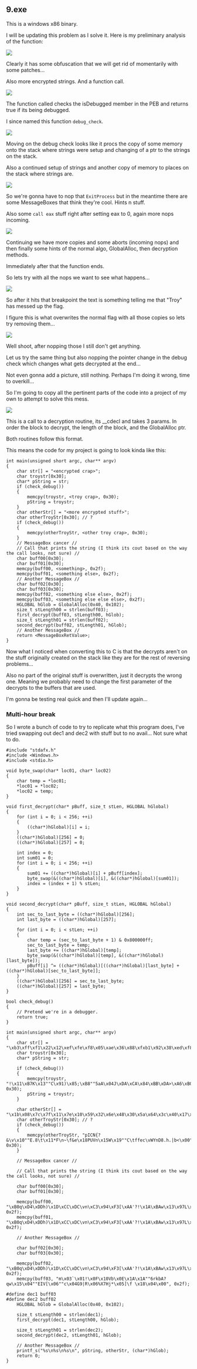 ## 9.exe ##

This is a windows x86 binary.

I will be updating this problem as I solve it. Here is my preliminary analysis of the function:

![](https://github.com/Jumboperson/camsctf-writeups/blob/master/Reversing-9/first_view.png?raw=true)

Clearly it has some obfuscation that we will get rid of momentarily with some patches...

Also more encrypted strings. And a function call.

![](https://github.com/Jumboperson/camsctf-writeups/blob/master/Reversing-9/anti_debug.png?raw=true)

The function called checks the isDebugged member in the PEB and returns true if its being debugged.

I since named this function `debug_check`.

![](https://github.com/Jumboperson/camsctf-writeups/blob/master/Reversing-9/more_setup.png?raw=true)

Moving on the debug check looks like it procs the copy of some memory onto the stack where strings were setup and changing of a ptr to the strings on the stack. 

Also a continued setup of strings and another copy of memory to places on the stack where strings are.

![](https://github.com/Jumboperson/camsctf-writeups/blob/master/Reversing-9/wow_more_stuff.png?raw=true)

So we're gonna have to nop that `ExitProcess` but in the meantime there are some MessageBoxes that think they're cool. Hints n stuff.

Also some `call eax` stuff right after setting eax to 0, again more nops incoming.

![](https://github.com/Jumboperson/camsctf-writeups/blob/master/Reversing-9/more_and_more.png?raw=true)

Continuing we have more copies and some aborts (incoming nops) and then finally some hints of the normal algo, GlobalAlloc, then decryption methods.

Immediately after that the function ends.

So lets try with all the nops we want to see what happens...

![](https://github.com/Jumboperson/camsctf-writeups/blob/master/Reversing-9/2_method_first.png?raw=true)

So after it hits that breakpoint the text is something telling me that "Troy" has messed up the flag.

I figure this is what overwrites the normal flag with all those copies so lets try removing them...

![](https://github.com/Jumboperson/camsctf-writeups/blob/master/Reversing-9/nope.png?raw=true)

Well shoot, after nopping those I still don't get anything.

Let us try the same thing but also nopping the pointer change in the debug check which changes what gets decrypted at the end...

Not even gonna add a picture, still nothing. Perhaps I'm doing it wrong, time to overkill...

So I'm going to copy all the pertinent parts of the code into a project of my own to attempt to solve this mess.

![](https://github.com/Jumboperson/camsctf-writeups/blob/master/Reversing-9/decrypt_routine_call.png?raw=true)

This is a call to a decryption routine, its __cdecl and takes 3 params. In order the block to decrypt, the length of the block, and the GlobalAlloc ptr.

Both routines follow this format.

This means the code for my project is going to look kinda like this:

```
int main(unsigned short argc, char** argv)
{
	char str[] = "<encrypted crap>";
	char troystr[0x30];
	char* pString = str;
	if (check_debug())
	{
		memcpy(troystr, <troy crap>, 0x30);
	    pString = troystr;
	}
	char otherStr[] = "<more encrypted stuff>";
	char otherTroyStr[0x30]; // ?
	if (check_debug())
	{
	    memcpy(otherTroyStr, <other troy crap>, 0x30);
	}
	// MessageBox cancer //
	// Call that prints the string (I think its cout based on the way the call looks, not sure) //
	char buff00[0x30];
	char buff01[0x30];
	memcpy(buff00, <something>, 0x2f);
	memcpy(buff01, <something else>, 0x2f);
	// Another MessageBox //
	char buff02[0x30];
	char buff03[0x30];
	memcpy(buff02, <something else else>, 0x2f);
	memcpy(buff03, <something else else else>, 0x2f);
	HGLOBAL hGlob = GlobalAlloc(0x40, 0x102);
	size_t stLength00 = strlen(buff03);
	first_decrypt(buff03, stLength00, hGlob);
	size_t stLength01 = strlen(buff02);
	second_decrypt(buff02, stLength01, hGlob);
	// Another MessageBox //
	return <MessageBoxRetValue>;
}
```

Now what I noticed when converting this to C is that the decrypts aren't on the stuff originally created on the stack like they are for the rest of reversing problems...

Also no part of the original stuff is overwritten, just it decrypts the wrong one. Meaning we probably need to change the first parameter of the decrypts to the buffers that are used.

I'm gonna be testing real quick and then I'll update again...

### Multi-hour break ###

So I wrote a bunch of code to try to replicate what this program does, I've tried swapping out dec1 and dec2 with stuff but to no avail... Not sure what to do.

```
#include "stdafx.h"
#include <Windows.h>
#include <stdio.h>

void byte_swap(char* loc01, char* loc02)
{
    char temp = *loc01;
    *loc01 = *loc02;
    *loc02 = temp;
}

void first_decrypt(char* pBuff, size_t stLen, HGLOBAL hGlobal)
{
    for (int i = 0; i < 256; ++i)
    {
        ((char*)hGlobal)[i] = i;
    }
    ((char*)hGlobal)[256] = 0;
    ((char*)hGlobal)[257] = 0;

    int index = 0;
    int sum01 = 0;
    for (int i = 0; i < 256; ++i)
    {
        sum01 += ((char*)hGlobal)[i] + pBuff[index];
        byte_swap(&((char*)hGlobal)[i], &((char*)hGlobal)[sum01]);
        index = (index + 1) % stLen;
    }
}

void second_decrypt(char* pBuff, size_t stLen, HGLOBAL hGlobal)
{
    int sec_to_last_byte = ((char*)hGlobal)[256];
    int last_byte = ((char*)hGlobal)[257];

    for (int i = 0; i < stLen; ++i)
    {
        char temp = (sec_to_last_byte + 1) & 0x800000ff;
        sec_to_last_byte = temp;
        last_byte += ((char*)hGlobal)[temp];
        byte_swap(&((char*)hGlobal)[temp], &((char*)hGlobal)[last_byte]);
        pBuff[i] ^= ((char*)hGlobal)[((char*)hGlobal)[last_byte] + ((char*)hGlobal)[sec_to_last_byte]];
    }
    ((char*)hGlobal)[256] = sec_to_last_byte;
    ((char*)hGlobal)[257] = last_byte;
}

bool check_debug()
{
    // Pretend we're in a debugger.
    return true;
}

int main(unsigned short argc, char** argv)
{
    char str[] = "\xb3\xff\xf1\x22\x12\xef\xfe\xf8\x05\xae\x36\x88\xfxb1\x92\x38\xed\xf8\x00\x00\x00";
    char troystr[0x30];
    char* pString = str;
    
    if (check_debug())
    {
        memcpy(troystr, "!\x11\xB7K\x13""C\x91)\x85;\xB8""5aA\x04J\xDA\xCA\x84\xBB\xDA>\xA6\xB0y\xAC\x8F\xF8\xE5\x90\xC9\x9D\x96]hW\xB9\xA1\x81""8\x1C\x01!|\xAB\x8F\xED\x00", 0x30);
        pString = troystr;
    }
    
    char otherStr[] = "\x1b\x08\x7c\x7f\x11\x7e\x10\x59\x32\x6e\x48\x30\x5a\x64\x3c\x40\x17\x28\x00\x00\x00";
    char otherTroyStr[0x30]; // ?
    if (check_debug())
    {
        memcpy(otherTroyStr, "pICN{?&\v\x10""E.8\t\x11*F\n~\f&e\x18PUVn\x15W\x19""C\tffec\vWYnD8.h.|b<\x00", 0x30);
    }
    
    // MessageBox cancer //
    
    // Call that prints the string (I think its cout based on the way the call looks, not sure) //
    
    char buff00[0x30];
    char buff01[0x30];
    
    memcpy(buff00, "\xB0q\xD4\xDDh)\x1D\xCC\xDC\vn\xC3\x94\xF3[\xAA'?!\x1A\xBAw\x13\x97L\xAD\xE4x\xB7<\xB0\xB9\xB6!s;2F}\x84""6\xA9\xAEu\xE3\xD3\x00", 0x2f);
    memcpy(buff01, "\xB0q\xD4\xDDh)\x1D\xCC\xDC\vn\xC3\x94\xF3[\xAA'?!\x1A\xBAw\x13\x97L\xAD\xE4x\xB7<\xB0\xB9\xB6!s;2F}\x84""6\xA9\xAEu\xE3\xD3\x00", 0x2f);
    
    // Another MessageBox //
    
    char buff02[0x30];
    char buff03[0x30];
    
    memcpy(buff02, "\xB0q\xD4\xDDh)\x1D\xCC\xDC\vn\xC3\x94\xF3[\xAA'?!\x1A\xBAw\x13\x97L\xAD\xE4x\xB7<\xB0\xB9\xB6!s;2F}\x84""6\xA9\xAEu\xE3\xD3\x00", 0x2f);
    memcpy(buff03, "m\x03`\x01!\x0F\x10Vb\x0E\x1A\x1A""6rkbA?qw\x15\x04""EIV[\x06""c\x04G9|R\x06%X7Hj*\x05]\f \x18\x04\x00", 0x2f);
    
#define dec1 buff03
#define dec2 buff02
    HGLOBAL hGlob = GlobalAlloc(0x40, 0x102);
    
    size_t stLength00 = strlen(dec1);
    first_decrypt(dec1, stLength00, hGlob);
    
    size_t stLength01 = strlen(dec2);
    second_decrypt(dec2, stLength01, hGlob);
    
    // Another MessageBox //
    printf_s("%s\n%s\n%s\n", pString, otherStr, (char*)hGlob);
    return 0;
}
```

